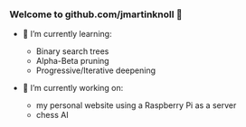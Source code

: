 ### Welcome to github.com/jmartinknoll 👋

  - 🌱 I’m currently learning:
    - Binary search trees
    - Alpha-Beta pruning
    - Progressive/Iterative deepening

  - 🔭 I’m currently working on:
    - my personal website using a Raspberry Pi as a server
    - chess AI

<!--
**jmartinknoll/jmartinknoll** is a ✨ _special_ ✨ repository because its `README.md` (this file) appears on your GitHub profile.

Here are some ideas to get you started:

- 🔭 I’m currently working on ...
- 🌱 I’m currently learning ...
- 👯 I’m looking to collaborate on ...
- 🤔 I’m looking for help with ...
- 💬 Ask me about ...
- 📫 How to reach me: ...
- 😄 Pronouns: ...
- ⚡ Fun fact: ...
-->
